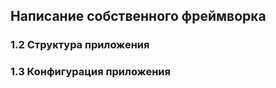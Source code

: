 <h2>Написание собственного фреймворка</h2>

<h3><span>1.2</span> Структура приложения</h3>
<h3><span>1.3</span> Конфигурация приложения</h3>